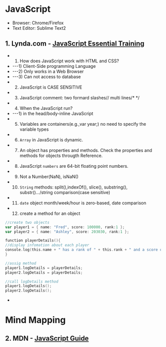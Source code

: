 # JavaScript
* Browser: Chrome/Firefox
* Text Editor: Sublime Text2

## 1. Lynda.com - [JavaScript Essential Training](https://www.lynda.com/MyPlaylist/Watch/6752886/87513?autoplay=true)

* 1. How does JavaScript work with HTML and CSS?
* ---1) Client-Side programming Language
* ---2) Only works in a Web Browser
* ---3) Can not access to database
* 2. JavaScript is CASE SENSITIVE
* 3. JavaScript comment: two formard slashes// multi lines/*   */
* 4. When the JavaScript run?
* ---1) in the head/body-inline JavaScript
* 5. Variables are containers(e.g.,var year;) no need to specify the variable types
* 6. `Array` in JavaScript is dynamic.
* 7. An object has properties and methods. Check the properties and methods for objects througth Reference.
* 8. JavaScript `numbers` are 64-bit floating point numbers.
* 9. Not a Number(NaN), isNaN()
* 10. `String` methods: split(),indexOf(), slice(), substring(), substr().../string comparison(case sensitive)
* 11. `date` object month/week/hour is zero-based, date comparison
* 12. create a method for an object
```go
//create two objects
var player1 = { name: "Fred", score: 100000, rank:1 };
var player2 = { name: "Ashley", score: 203030, rank:1 };

function playerDetails(){
//display infomation about each player
console.log(this.name + " has a rank of " + this.rank + " and a score of " + this.score);
}

//assig method
player1.logDetails = playerDetails;
player2.logDetails = playerDetails;

//call logDetails method
player1.logDetails();
player2.logDetails();

```
*  

# Mind Mapping


## 2. MDN - [JavaScript Guide](https://developer.mozilla.org/en-US/docs/Web/JavaScript/Guide)



